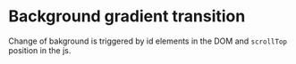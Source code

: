 # Background gradient transition

Change of bakground is triggered by id elements in the DOM and `scrollTop` position in the js.
